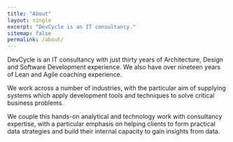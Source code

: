 ```yaml
---
title: "About"
layout: single
excerpt: "DevCycle is an IT consultancy."
sitemap: false
permalink: /about/
---
```


DevCycle is an IT consultancy with just thirty years of
Architecture, Design and Software Development experience. We also have
over nineteen years of Lean and Agile coaching experience.

We work across a number of industries, with the particular aim of supplying
systems which apply development tools and techniques to solve critical
business problems.

We couple this hands-on analytical and technology work with
consultancy expertise, with a particular emphasis on helping clients
to form practical data strategies and build their internal capacity to gain insights from data.
